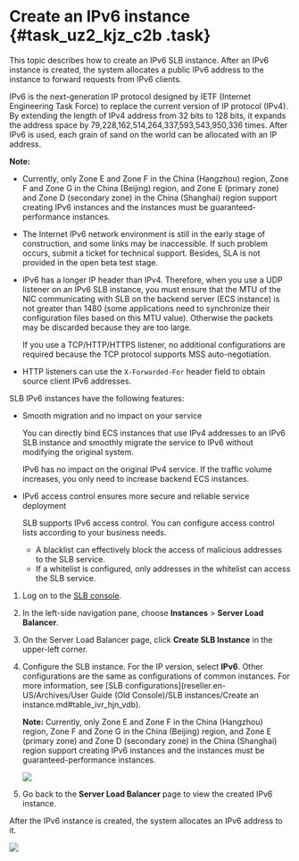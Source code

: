 # Create an IPv6 instance {#task_uz2_kjz_c2b .task}

This topic describes how to create an IPv6 SLB instance. After an IPv6 instance is created, the system allocates a public IPv6 address to the instance to forward requests from IPv6 clients.

IPv6 is the next-generation IP protocol designed by IETF \(Internet Engineering Task Force\) to replace the current version of IP protocol \(IPv4\). By extending the length of IPv4 address from 32 bits to 128 bits, it expands the address space by 79,228,162,514,264,337,593,543,950,336 times. After IPv6 is used, each grain of sand on the world can be allocated with an IP address.

**Note:** 

-   Currently, only Zone E and Zone F in the China \(Hangzhou\) region, Zone F and Zone G in the China \(Beijing\) region, and Zone E \(primary zone\) and Zone D \(secondary zone\) in the China \(Shanghai\) region support creating IPv6 instances and the instances must be guaranteed-performance instances.
-   The Internet IPv6 network environment is still in the early stage of construction, and some links may be inaccessible. If such problem occurs, submit a ticket for technical support. Besides, SLA is not provided in the open beta test stage.
-   IPv6 has a longer IP header than IPv4. Therefore, when you use a UDP listener on an IPv6 SLB instance, you must ensure that the MTU of the NIC communicating with SLB on the backend server \(ECS instance\) is not greater than 1480 \(some applications need to synchronize their configuration files based on this MTU value\). Otherwise the packets may be discarded because they are too large.

    If you use a TCP/HTTP/HTTPS listener, no additional configurations are required because the TCP protocol supports MSS auto-negotiation.

-   HTTP listeners can use the `X-Forwarded-For` header field to obtain source client IPv6 addresses.

SLB IPv6 instances have the following features:

-   Smooth migration and no impact on your service

    You can directly bind ECS instances that use IPv4 addresses to an IPv6 SLB instance and smoothly migrate the service to IPv6 without modifying the original system.

    IPv6 has no impact on the original IPv4 service. If the traffic volume increases, you only need to increase backend ECS instances.

-   IPv6 access control ensures more secure and reliable service deployment

    SLB supports IPv6 access control. You can configure access control lists according to your business needs.

    -   A blacklist can effectively block the access of malicious addresses to the SLB service.
    -   If a whitelist is configured, only addresses in the whitelist can access the SLB service.

1.  Log on to the [SLB console](https://partners-intl.aliyun.com/login-required#/slb).
2.  In the left-side navigation pane, choose **Instances** \> **Server Load Balancer**.
3.  On the Server Load Balancer page, click **Create SLB Instance** in the upper-left corner.
4.  Configure the SLB instance. For the IP version, select **IPv6**. Other configurations are the same as configurations of common instances. For more information, see [SLB configurations](reseller.en-US/Archives/User Guide (Old Console)/SLB instances/Create an instance.md#table_ivr_hjn_vdb).

    **Note:** Currently, only Zone E and Zone F in the China \(Hangzhou\) region, Zone F and Zone G in the China \(Beijing\) region, and Zone E \(primary zone\) and Zone D \(secondary zone\) in the China \(Shanghai\) region support creating IPv6 instances and the instances must be guaranteed-performance instances.

    ![](http://static-aliyun-doc.oss-cn-hangzhou.aliyuncs.com/assets/img/15645/15560900697308_en-US.png)

5.  Go back to the **Server Load Balancer** page to view the created IPv6 instance.

After the IPv6 instance is created, the system allocates an IPv6 address to it.

![](http://static-aliyun-doc.oss-cn-hangzhou.aliyuncs.com/assets/img/15645/15560900697309_en-US.png)

